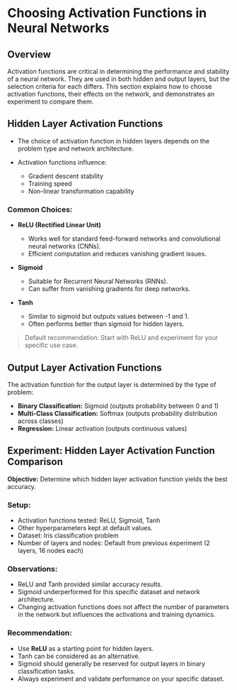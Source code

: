 # Choosing Activation Functions in Neural Networks

## Overview

Activation functions are critical in determining the performance and stability of a neural network. They are used in both hidden and output layers, but the selection criteria for each differs. This section explains how to choose activation functions, their effects on the network, and demonstrates an experiment to compare them.

## Hidden Layer Activation Functions

* The choice of activation function in hidden layers depends on the problem type and network architecture.
* Activation functions influence:

  * Gradient descent stability
  * Training speed
  * Non-linear transformation capability

### Common Choices:

* **ReLU (Rectified Linear Unit)**

  * Works well for standard feed-forward networks and convolutional neural networks (CNNs).
  * Efficient computation and reduces vanishing gradient issues.
* **Sigmoid**

  * Suitable for Recurrent Neural Networks (RNNs).
  * Can suffer from vanishing gradients for deep networks.
* **Tanh**

  * Similar to sigmoid but outputs values between -1 and 1.
  * Often performs better than sigmoid for hidden layers.

> Default recommendation: Start with ReLU and experiment for your specific use case.

## Output Layer Activation Functions

The activation function for the output layer is determined by the type of problem:

* **Binary Classification:** Sigmoid (outputs probability between 0 and 1)
* **Multi-Class Classification:** Softmax (outputs probability distribution across classes)
* **Regression:** Linear activation (outputs continuous values)

## Experiment: Hidden Layer Activation Function Comparison

**Objective:** Determine which hidden layer activation function yields the best accuracy.

### Setup:

* Activation functions tested: ReLU, Sigmoid, Tanh
* Other hyperparameters kept at default values.
* Dataset: Iris classification problem
* Number of layers and nodes: Default from previous experiment (2 layers, 16 nodes each)

### Observations:

* ReLU and Tanh provided similar accuracy results.
* Sigmoid underperformed for this specific dataset and network architecture.
* Changing activation functions does not affect the number of parameters in the network but influences the activations and training dynamics.

### Recommendation:

* Use **ReLU** as a starting point for hidden layers.
* Tanh can be considered as an alternative.
* Sigmoid should generally be reserved for output layers in binary classification tasks.
* Always experiment and validate performance on your specific dataset.
